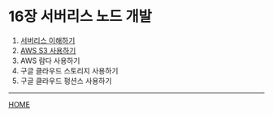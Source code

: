 # 16장 서버리스 노드 개발

1. [서버리스 이해하기](./01.md)
2. [AWS S3 사용하기](./02.md)
3. AWS 람다 사용하기
4. 구글 클라우드 스토리지 사용하기
5. 구글 클라우드 펑션스 사용하기

-----
[HOME](../../README.md)
